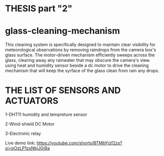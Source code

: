 # THESIS part "2"

# glass-cleaning-mechanism
This cleaning system is specifically designed to maintain clear visibility for meteorological observations by removing raindrops from the camera box's glass surface. The motor-driven mechanism efficiently sweeps across the glass, clearing away any rainwater that may obscure the camera's view. using heat and humidity sensor beside a dc motor to drive the cleaning mechanism that will keep the syrface of the glass clean from rain any drops.


# THE LIST OF SENSORS AND ACTUATORS

1-DHT11 humidity and tempreture sensor

2-Wind-shield DC Motor

3-Electronic relay

Live demo link: https://youtube.com/shorts/BTMbYjzf2zs?si=pOzLP1zsNbjJGj9a
